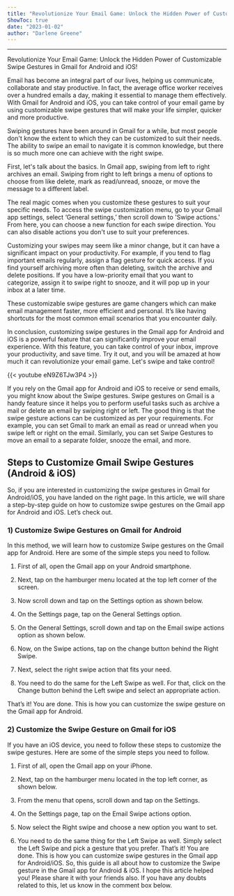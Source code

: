 ```yaml
---
title: "Revolutionize Your Email Game: Unlock the Hidden Power of Customizable Swipe Gestures in Gmail for Android and iOS!"
ShowToc: true 
date: "2023-01-02"
author: "Darlene Greene"
---
```

*****
Revolutionize Your Email Game: Unlock the Hidden Power of Customizable Swipe Gestures in Gmail for Android and iOS!

Email has become an integral part of our lives, helping us communicate, collaborate and stay productive. In fact, the average office worker receives over a hundred emails a day, making it essential to manage them effectively. With Gmail for Android and iOS, you can take control of your email game by using customizable swipe gestures that will make your life simpler, quicker and more productive.

Swiping gestures have been around in Gmail for a while, but most people don't know the extent to which they can be customized to suit their needs. The ability to swipe an email to navigate it is common knowledge, but there is so much more one can achieve with the right swipe.

First, let's talk about the basics. In Gmail app, swiping from left to right archives an email. Swiping from right to left brings a menu of options to choose from like delete, mark as read/unread, snooze, or move the message to a different label.

The real magic comes when you customize these gestures to suit your specific needs. To access the swipe customization menu, go to your Gmail app settings, select ‘General settings,’ then scroll down to 'Swipe actions.' From here, you can choose a new function for each swipe direction. You can also disable actions you don't use to suit your preferences.

Customizing your swipes may seem like a minor change, but it can have a significant impact on your productivity. For example, if you tend to flag important emails regularly, assign a flag gesture for quick access. If you find yourself archiving more often than deleting, switch the archive and delete positions. If you have a low-priority email that you want to categorize, assign it to swipe right to snooze, and it will pop up in your inbox at a later time.

These customizable swipe gestures are game changers which can make email management faster, more efficient and personal. It’s like having shortcuts for the most common email scenarios that you encounter daily.

In conclusion, customizing swipe gestures in the Gmail app for Android and iOS is a powerful feature that can significantly improve your email experience. With this feature, you can take control of your inbox, improve your productivity, and save time. Try it out, and you will be amazed at how much it can revolutionize your email game. Let's swipe and take control!

{{< youtube eN9Z6TJw3P4 >}} 



If you rely on the Gmail app for Android and iOS to receive or send emails, you might know about the Swipe gestures. Swipe gestures on Gmail is a handy feature since it helps you to perform useful tasks such as archive a mail or delete an email by swiping right or left.
The good thing is that the swipe gesture actions can be customized as per your requirements. For example, you can set Gmail to mark an email as read or unread when you swipe left or right on the email. Similarly, you can set Swipe Gestures to move an email to a separate folder, snooze the email, and more.

 
## Steps to Customize Gmail Swipe Gestures (Android & iOS)


So, if you are interested in customizing the swipe gestures in Gmail for Android/iOS, you have landed on the right page. In this article, we will share a step-by-step guide on how to customize swipe gestures on the Gmail app for Android and iOS. Let’s check out.

 
### 1) Customize Swipe Gestures on Gmail for Android


In this method, we will learn how to customize Swipe gestures on the Gmail app for Android. Here are some of the simple steps you need to follow.
1. First of all, open the Gmail app on your Android smartphone.

2. Next, tap on the hamburger menu located at the top left corner of the screen.

3. Now scroll down and tap on the Settings option as shown below.

4. On the Settings page, tap on the General Settings option.

5. On the General Settings, scroll down and tap on the Email swipe actions option as shown below.

6. Now, on the Swipe actions, tap on the change button behind the Right Swipe.

7. Next, select the right swipe action that fits your need.

8. You need to do the same for the Left Swipe as well. For that, click on the Change button behind the Left swipe and select an appropriate action.

That’s it! You are done. This is how you can customize the swipe gesture on the Gmail app for Android.

 
### 2) Customize the Swipe Gesture on Gmail for iOS


If you have an iOS device, you need to follow these steps to customize the swipe gestures. Here are some of the simple steps you need to follow.
1. First of all, open the Gmail app on your iPhone.
2. Next, tap on the hamburger menu located in the top left corner, as shown below.

3. From the menu that opens, scroll down and tap on the Settings.

4. On the Settings page, tap on the Email Swipe actions option.

5. Now select the Right swipe and choose a new option you want to set.

6. You need to do the same thing for the Left Swipe as well. Simply select the Left Swipe and pick a gesture that you prefer.
That’s it! You are done. This is how you can customize swipe gestures in the Gmail app for Android/iOS.
So, this guide is all about how to customize the Swipe gesture in the Gmail app for Android & iOS. I hope this article helped you! Please share it with your friends also. If you have any doubts related to this, let us know in the comment box below.




